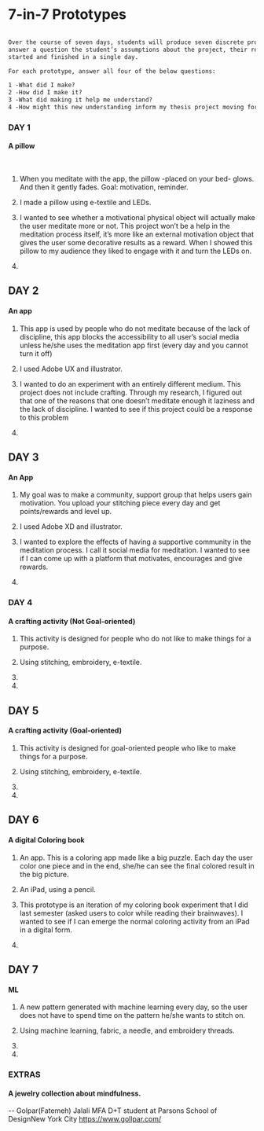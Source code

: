 # 7-in-7 Prototypes


```markdown

Over the course of seven days, students will produce seven discrete prototypes. Each prototype should pose and
answer a question the student’s assumptions about the project, their research, and the proposal. Each will be
started and finished in a single day.

For each prototype, answer all four of the below questions: 

1 -What did I make?
2 -How did I make it? 
3 -What did making it help me understand? 
4 -How might this new understanding inform my thesis project moving forward? 

```


### DAY 1

#### A pillow
 
1. When you meditate with the app, the pillow -placed on your bed- glows. And then it gently fades. Goal: motivation, reminder.

2. I made a pillow using e-textile and LEDs.

3. I wanted to see whether a motivational physical object will actually make the user meditate more or not. This project won’t be a help in the meditation process itself, it’s more like an external motivation object that gives the user some decorative results as a reward. When I showed this pillow to my audience they liked to engage with it and turn the LEDs on.

4.

## DAY 2
#### An app

1. This app is used by people who do not meditate because of the lack of discipline, this app blocks the accessibility to all user’s social media unless he/she uses the meditation app first (every day and you cannot turn it off)

2. I used Adobe UX and illustrator. 

3. I wanted to do an experiment with an entirely different medium. This project does not include crafting. Through my research, I figured out that one of the reasons that one doesn’t meditate enough it laziness and the lack of discipline. I wanted to see if this project could be a response to this problem

4. 

## DAY 3
#### An App

1. My goal was to make a community, support group that helps users gain motivation. You upload your stitching piece every day and get points/rewards and level up.

2. I used Adobe XD and illustrator. 

3. I wanted to explore the effects of having a supportive community in the meditation process. I call it social media for meditation. I wanted to see if I can come up with a platform that motivates, encourages and give rewards. 

4.

### DAY 4
#### A crafting activity (Not Goal-oriented)

1. This activity is designed for people who do not like to make things for a purpose.

2. Using stitching, embroidery, e-textile.

3. 

4.



## DAY 5
#### A crafting activity (Goal-oriented)

1. This activity is designed for goal-oriented people who like to make things for a purpose.

2. Using stitching, embroidery, e-textile.

3.

4.


## DAY 6
#### A digital Coloring book

1. An app. This is a coloring app made like a big puzzle. Each day the user color one piece and in the end, she/he can see the final colored result in the big picture.

2. An iPad, using a pencil.

3. This prototype is an iteration of my coloring book experiment that I did last semester (asked users to color while reading their brainwaves). I wanted to see if I can emerge the normal coloring activity from an iPad in a digital form.

4.


## DAY 7
#### ML

1. A new pattern generated with machine learning every day, so the user does not have to spend time on the pattern he/she wants to stitch on.

2. Using machine learning, fabric, a needle, and embroidery threads. 

3. 

4. 


### EXTRAS

#### A jewelry collection about mindfulness.

-- 
Golpar(Fatemeh) Jalali
MFA D+T student at Parsons School of DesignNew York City
https://www.gollpar.com/

